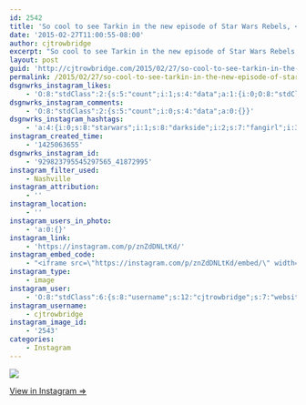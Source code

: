 ```yaml
---
id: 2542
title: 'So cool to see Tarkin in the new episode of Star Wars Rebels, <br> telling all these puny villains what failures they are, just after I finished Luceno&#8217;s amazing book about him :] <br> #fangirl #darkside #starwars #tarkin'
date: '2015-02-27T11:00:55-08:00'
author: cjtrowbridge
excerpt: "So cool to see Tarkin in the new episode of Star Wars Rebels, telling all these puny villains what failures they are, just after I finished Luceno's amazing book about him :]\n#fangirl #darkside #starwars #tarkin"
layout: post
guid: 'http://cjtrowbridge.com/2015/02/27/so-cool-to-see-tarkin-in-the-new-episode-of-star-wars-rebels-telling-all-these-puny-villains-what-failures-they-are-just-after-i-finished-lucenos-amazing-book-about-him-fangirl-darkside-star/'
permalink: /2015/02/27/so-cool-to-see-tarkin-in-the-new-episode-of-star-wars-rebels-telling-all-these-puny-villains-what-failures-they-are-just-after-i-finished-lucenos-amazing-book-about-him-fangirl-darkside-star/
dsgnwrks_instagram_likes:
    - 'O:8:"stdClass":2:{s:5:"count";i:1;s:4:"data";a:1:{i:0;O:8:"stdClass":4:{s:8:"username";s:14:"azibharry01811";s:15:"profile_picture";s:106:"https://igcdn-photos-d-a.akamaihd.net/hphotos-ak-xaf1/t51.2885-19/10919727_393276984130659_131893957_a.jpg";s:2:"id";s:10:"1648130438";s:9:"full_name";s:10:"Azi Bharry";}}}'
dsgnwrks_instagram_comments:
    - 'O:8:"stdClass":2:{s:5:"count";i:0;s:4:"data";a:0:{}}'
dsgnwrks_instagram_hashtags:
    - 'a:4:{i:0;s:8:"starwars";i:1;s:8:"darkside";i:2;s:7:"fangirl";i:3;s:6:"tarkin";}'
instagram_created_time:
    - '1425063655'
dsgnwrks_instagram_id:
    - '929823795545297565_41872995'
instagram_filter_used:
    - Nashville
instagram_attribution:
    - ''
instagram_location:
    - ''
instagram_users_in_photo:
    - 'a:0:{}'
instagram_link:
    - 'https://instagram.com/p/znZdDNLtKd/'
instagram_embed_code:
    - "<iframe src=\"https://instagram.com/p/znZdDNLtKd/embed/\" width=\"612\" height=\"710\" frameborder=\"0\" scrolling=\"no\" allowtransparency=\"true\"></iframe>\n"
instagram_type:
    - image
instagram_user:
    - 'O:8:"stdClass":6:{s:8:"username";s:12:"cjtrowbridge";s:7:"website";s:0:"";s:15:"profile_picture";s:103:"https://igcdn-photos-f-a.akamaihd.net/hphotos-ak-xpa1/t51.2885-19/925559_452430704897917_67836701_a.jpg";s:9:"full_name";s:13:"CJ Trowbridge";s:3:"bio";s:0:"";s:2:"id";s:8:"41872995";}'
instagram_username:
    - cjtrowbridge
instagram_image_id:
    - '2543'
categories:
    - Instagram
---
```


[![](http://blog.cjtrowbridge.com/wp-content/uploads/2015/02/11005276_1620000334888687_625423710_n.jpg)](https://instagram.com/p/znZdDNLtKd/)

[View in Instagram ⇒](https://instagram.com/p/znZdDNLtKd/)